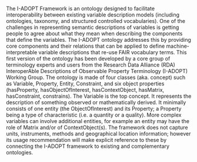 The I-ADOPT Framework is an ontology designed to facilitate interoperability between existing variable description models (including ontologies, taxonomy, and structured controlled vocabularies). One of the challenges in representing semantic descriptions of variables is getting people to agree about what they mean when describing the components that define the variables. The I-ADOPT ontology addresses this by providing core components and their relations that can be applied to define machine-interpretable variable descriptions that re-use FAIR vocabulary terms. This first version of the ontology has been developed by a core group of terminology experts and users from the Research Data Alliance (RDA) InteroperAble Descriptions of Observable Property Terminology (I-ADOPT) Working Group.
The ontology is made of four classes (aka. concept) such as Variable, Property, Entity, Constraint, and six object properties (hasProperty, hasObjectOfInterest, hasContextObject, hasMatrix, hasConstraint, constrains). The Variable is the top concept. It represents the description of something observed or mathematically derived. It minimally consists of one entity (the ObjectOfInterest) and its Property; a Property being a type of characteristic (i.e. a quantity or a quality). More complex variables can involve additional entities, for example an entity may have the role of Matrix and/or of ContextObject(s). The framework does not capture units, instruments, methods and geographical location information; however its usage recommendation will make explicit reference to these by connecting the I-ADOPT framework to existing and complementary ontologies.
